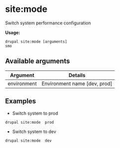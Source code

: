 # site:mode
Switch system performance configuration

**Usage:**
```
drupal site:mode [arguments]
smo
```

## Available arguments
Argument | Details
---------|-------------
environment | Environment name [dev, prod]

## Examples
* Switch system to prod
```
drupal site:mode  prod
```
* Switch system to dev
```
drupal site:mode  dev
```
